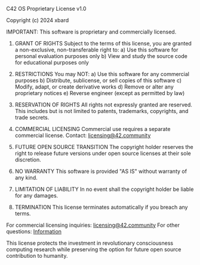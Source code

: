 C42 OS Proprietary License v1.0

Copyright (c) 2024 xbard

IMPORTANT: This software is proprietary and commercially licensed.

1. GRANT OF RIGHTS
   Subject to the terms of this license, you are granted a non-exclusive,
   non-transferable right to:
   a) Use this software for personal evaluation purposes only
   b) View and study the source code for educational purposes only

2. RESTRICTIONS
   You may NOT:
   a) Use this software for any commercial purposes
   b) Distribute, sublicense, or sell copies of this software
   c) Modify, adapt, or create derivative works
   d) Remove or alter any proprietary notices
   e) Reverse engineer (except as permitted by law)

3. RESERVATION OF RIGHTS
   All rights not expressly granted are reserved. This includes but is not
   limited to patents, trademarks, copyrights, and trade secrets.

4. COMMERCIAL LICENSING
   Commercial use requires a separate commercial license.
   Contact: [licensing@42.community](mailto\:licensing@42.community)
5. FUTURE OPEN SOURCE TRANSITION
   The copyright holder reserves the right to release future versions
   under open source licenses at their sole discretion.

6. NO WARRANTY
   This software is provided "AS IS" without warranty of any kind.

7. LIMITATION OF LIABILITY
   In no event shall the copyright holder be liable for any damages.

8. TERMINATION
   This license terminates automatically if you breach any terms.

For commercial licensing inquiries: [licensing@42.community](mailto\:licensing@c42os.com) For other questions: [Information](mailto\:info@42.community)

This license protects the investment in revolutionary consciousness
computing research while preserving the option for future open source
contribution to humanity.

